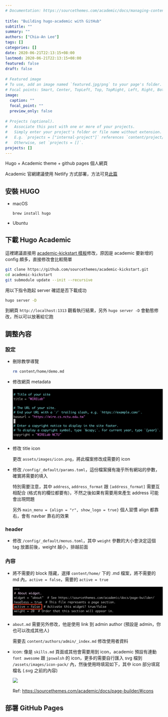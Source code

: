```yaml
---
# Documentation: https://sourcethemes.com/academic/docs/managing-content/

title: "Building hugo-academic with GitHub"
subtitle: ""
summary: ""
authors: ["Chia-An Lee"]
tags: []
categories: []
date: 2020-06-21T22:13:15+08:00
lastmod: 2020-06-21T22:13:15+08:00
featured: false
draft: false

# Featured image
# To use, add an image named `featured.jpg/png` to your page's folder.
# Focal points: Smart, Center, TopLeft, Top, TopRight, Left, Right, BottomLeft, Bottom, BottomRight.
image:
  caption: ""
  focal_point: ""
  preview_only: false

# Projects (optional).
#   Associate this post with one or more of your projects.
#   Simply enter your project's folder or file name without extension.
#   E.g. `projects = ["internal-project"]` references `content/project/deep-learning/index.md`.
#   Otherwise, set `projects = []`.
projects: []
---
```


Hugo + Academic theme + github pages 個人網頁

Academic 官網建議使用 Netlify 方式部署，方法可見[此篇]()

## 安裝 HUGO

- macOS
  ```bash
  brew install hugo
  ```

- Ubuntu

## 下載 Hugo Academic

這裡建議直接用 [academic-kickstart 樣板](https://github.com/sourcethemes/academic-kickstart)修改，原因是 academic 要新增的 config 頗多，直接修改會比較簡單
```bash
git clone https://github.com/sourcethemes/academic-kickstart.git
cd academic-kickstart
git submodule update --init --recursive
```

用以下指令跑起 server 確認是否下載成功
```bash
hugo server -D
```

到網頁 `http://localhost:1313` 觀看執行結果，另外 `hugo server -D` 會動態修改，所以可以放著給它跑

## 調整內容

### 設定

- 刪除教學導覽
  ```bash
  rm content/home/demo.md
  ```

- 修改網頁 metadata

  ![](/static/img/hugo-metadata.png)

- 修改 title icon

  更改 `assets/images/icon.png`，將此檔案修改成需要的 icon

- 修改 `/config/_default/params.toml`，這份檔案擁有幾乎所有網站的參數，確實將需要的填入

  特別需要注意，其中 `address`, `address_format` 跟 `[address_format]` 需要互相配合 (格式有的欄位都要有)，不然之後如果有需要用來產生 address 可能會出現問題

  另外 `main_menu = {align = "r", show_logo = true}` 個人習慣 align 都靠右，會有 navbar 靠右的效果

### header

- 修改 `/config/_default/menus.toml`，其中 `weight` 參數的大小會決定這個 tag 放置前後，weight 越小，排越前面

### 內容

- 將不需要的 block 隱藏，選擇 `content/home/` 下的 .md 檔案，將不需要的 md 內，`active = false`，需要的 `active = true`

  ![](/static/img/hugo-active.png)

- `about.md` 需要另外修改，他是使用 link 到 admin author (預設是 admin，你也可以改成其他人)

  需要去 `content/authors/admin/_index.md` 修改使用者資料

- icon: 像是 `skills.md` 頁面或其他會需要用到 icon，academic 預設有連動 `font awesome` 跟 `jpswalsh` 的 icon，更多的需要自行匯入 svg 檔到 `/assets/images/icon-pack/` 內，然後使用時填寫如下，其中 icon 部分填寫檔名 (.svg 之前的內容)
  
  ![](hugo-custom-icon.png)

  Ref: https://sourcethemes.com/academic/docs/page-builder/#icons

## 部署 GitHub Pages

